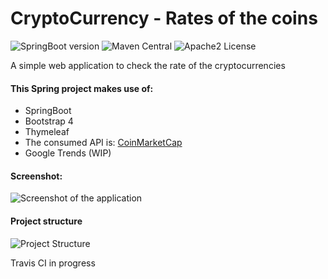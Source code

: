 # CryptoCurrency - Rates of the coins
![SpringBoot version](https://img.shields.io/badge/SpringBoot-2.0-green.svg)
![Maven Central](https://img.shields.io/maven-central/v/org.apache.maven/apache-maven.svg)
![Apache2 License](https://img.shields.io/hexpm/l/plug.svg)

A simple web application to check the rate of the cryptocurrencies

#### This Spring project makes use of: 
- SpringBoot
- Bootstrap 4
- Thymeleaf 
- The consumed API is: [CoinMarketCap](https://coinmarketcap.com/)
- Google Trends (WIP)
#### Screenshot:
![Screenshot of the application](https://i.imgur.com/VUyRqwb.png)

#### Project structure
![Project Structure](https://i.imgur.com/bh6yxJG.png)

Travis CI in progress